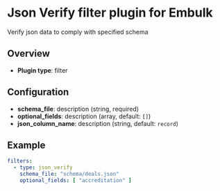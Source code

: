 # Json Verify filter plugin for Embulk

Verify json data to comply with specified schema

## Overview

* **Plugin type**: filter

## Configuration

- **schema_file**: description (string, required)
- **optional_fields**: description (array, default: `[]`)
- **json_column_name**: description (string, default: `record`)

## Example

```yaml
filters:
  - type: json_verify
    schema_file: "schema/deals.json"
    optional_fields: [ "accreditation" ]
```

